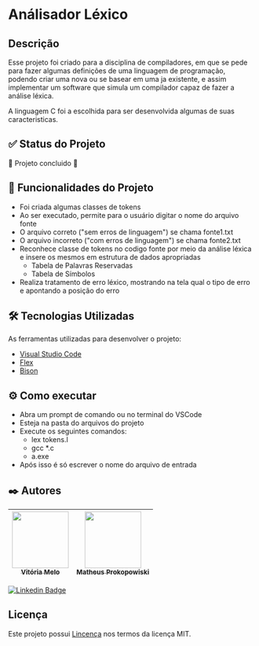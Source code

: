 # Análisador Léxico

## Descrição
Esse projeto foi criado para a disciplina de compiladores, em que se pede para fazer algumas definições de uma linguagem de programação, podendo criar uma nova ou se basear em uma ja existente, e assim implementar um software que simula um compilador capaz de fazer a análise léxica.

A linguagem C foi a escolhida para ser desenvolvida algumas de suas caracteristicas. 

## ✅ Status do Projeto
🚧 Projeto concluido  🚧

## 🔨 Funcionalidades do Projeto
- Foi criada algumas classes de tokens
- Ao ser executado, permite para o usuário digitar o nome do arquivo fonte
- O arquivo correto ("sem erros de linguagem") se chama fonte1.txt
- O arquivo incorreto ("com erros de linguagem") se chama fonte2.txt
- Reconhece classe de tokens no codigo fonte por meio da análise léxica e insere os mesmos em estrutura de dados apropriadas
    - Tabela de Palavras Reservadas
    - Tabela de Símbolos
- Realiza tratamento de erro léxico, mostrando na tela qual o tipo de erro e apontando a posição do erro


## 🛠️ Tecnologias Utilizadas
As ferramentas utilizadas para desenvolver o projeto:
* [Visual Studio Code](https://code.visualstudio.com/) 
* [Flex](https://sourceforge.net/projects/gnuwin32/files/flex/2.5.4a-1/)  
* [Bison](https://sourceforge.net/projects/gnuwin32/files/bison/2.4.1/) 

## ⚙️ Como executar
- Abra um prompt de comando ou no terminal do VSCode
- Esteja na pasta do arquivos do projeto
- Execute os seguintes comandos:
  - lex tokens.l
  - gcc *.c
  - a.exe
- Após isso é só escrever o nome do arquivo de entrada


## ✒️ Autores

| [<img loading="lazy" src="https://avatars.githubusercontent.com/u/95388328?v=4" width=115><br><sub>Vitória Melo </sub>](https://github.com/vitoriameloo0) |  [<img loading="lazy" src="https://avatars.githubusercontent.com/u/80923400?v=4" width=115><br><sub> Matheus Prokopowiski </sub>](https://github.com/prokow) 
| :---: | :---: |

[![Linkedin Badge](https://img.shields.io/badge/-Vitória-blue?style=flat-square&logo=Linkedin&logoColor=white&link=https://www.linkedin.com/in/vitoriacmelo/)](https://www.linkedin.com/in/vitoriacmelo/) 


## Licença 
Este projeto possui [Lincença](LICENSE.md) nos termos da licença MIT. 
